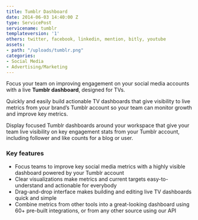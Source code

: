 ```yaml
---
title: Tumblr Dashboard
date: 2014-06-03 14:40:00 Z
type: ServicePost
servicename: tumblr
templateversion: '1'
others: twitter, facebook, linkedin, mention, bitly, youtube
assets:
- path: "/uploads/tumblr.png"
categories:
- Social Media
- Advertising/Marketing
---
```


Focus your team on improving engagement on your social media accounts with a live **Tumblr dashboard**, designed for TVs.

Quickly and easily build actionable TV dashboards that give visibility to live metrics from your brand’s Tumblr account so your team can monitor growth and improve key metrics.

Display focused Tumblr dashboards around your workspace that give your team live visibility on key engagement stats from your Tumblr account, including follower and like counts for a blog or user.


<div class="useful-resources widget-main__inner">
<h3>Key features</h3>
<ul class="resources-links">
<li><span>Focus teams to improve key social media metrics with a highly visible dashboard powered by your Tumblr account</span></li>
<li><span>Clear visualizations make metrics and current targets easy-to-understand and actionable for everybody</span></li>
<li><span>Drag-and-drop interface makes building and editing live TV dashboards quick and simple</span></li>
<li><span>Combine metrics from other tools into a great-looking dashboard using 60+ pre-built integrations, or from any other source using our API</span></li>
</ul>
</div>
